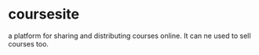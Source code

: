 # coursesite
a platform for sharing and distributing courses online. It can ne used to sell courses too.
